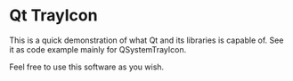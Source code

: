 # Qt TrayIcon

This is a quick demonstration of what Qt and its libraries is capable of.
See it as code example mainly for QSystemTrayIcon.


Feel free to use this software as you wish.
